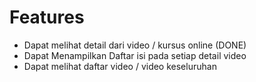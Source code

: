 # Features

- Dapat melihat detail dari video / kursus online (DONE)
- Dapat Menampilkan Daftar isi pada setiap detail video
- Dapat melihat daftar video / video keseluruhan

